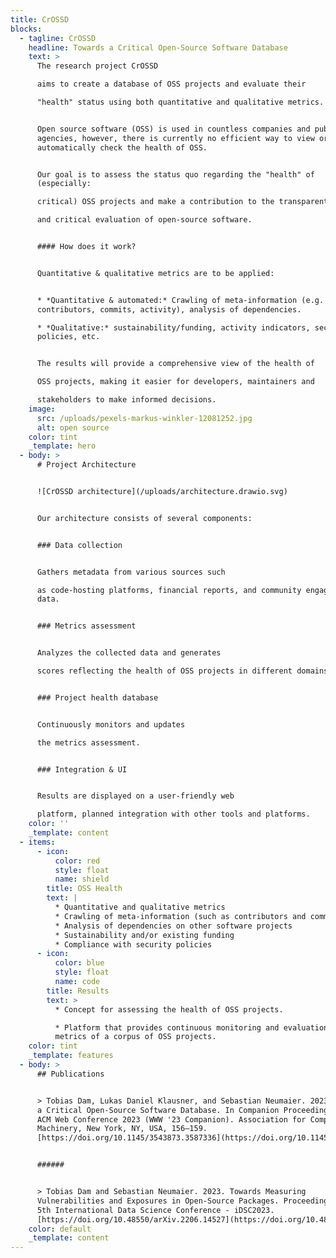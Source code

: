 ```yaml
---
title: CrOSSD
blocks:
  - tagline: CrOSSD
    headline: Towards a Critical Open-Source Software Database
    text: >
      The research project CrOSSD

      aims to create a database of OSS projects and evaluate their

      "health" status using both quantitative and qualitative metrics.


      Open source software (OSS) is used in countless companies and public
      agencies, however, there is currently no efficient way to view or
      automatically check the health of OSS.


      Our goal is to assess the status quo regarding the "health" of
      (especially:

      critical) OSS projects and make a contribution to the transparent

      and critical evaluation of open-source software.


      #### How does it work?


      Quantitative & qualitative metrics are to be applied:


      * *Quantitative & automated:* Crawling of meta-information (e.g.
      contributors, commits, activity), analysis of dependencies.

      * *Qualitative:* sustainability/funding, activity indicators, security
      policies, etc.


      The results will provide a comprehensive view of the health of

      OSS projects, making it easier for developers, maintainers and

      stakeholders to make informed decisions.
    image:
      src: /uploads/pexels-markus-winkler-12081252.jpg
      alt: open source
    color: tint
    _template: hero
  - body: >
      # Project Architecture


      ![CrOSSD architecture](/uploads/architecture.drawio.svg)


      Our architecture consists of several components:


      ### Data collection


      Gathers metadata from various sources such

      as code-hosting platforms, financial reports, and community engagement
      data.


      ### Metrics assessment


      Analyzes the collected data and generates

      scores reflecting the health of OSS projects in different domains.


      ### Project health database


      Continuously monitors and updates

      the metrics assessment.


      ### Integration & UI


      Results are displayed on a user-friendly web

      platform, planned integration with other tools and platforms.
    color: ''
    _template: content
  - items:
      - icon:
          color: red
          style: float
          name: shield
        title: OSS Health
        text: |
          * Quantitative and qualitative metrics
          * Crawling of meta-information (such as contributors and commits)
          * Analysis of dependencies on other software projects
          * Sustainability and/or existing funding
          * Compliance with security policies
      - icon:
          color: blue
          style: float
          name: code
        title: Results
        text: >
          * Concept for assessing the health of OSS projects.

          * Platform that provides continuous monitoring and evaluation of the
          metrics of a corpus of OSS projects.
    color: tint
    _template: features
  - body: >
      ## Publications


      > Tobias Dam, Lukas Daniel Klausner, and Sebastian Neumaier. 2023. Towards
      a Critical Open-Source Software Database. In Companion Proceedings of the
      ACM Web Conference 2023 (WWW '23 Companion). Association for Computing
      Machinery, New York, NY, USA, 156–159.
      [https://doi.org/10.1145/3543873.3587336](https://doi.org/10.1145/3543873.3587336)


      ######


      > Tobias Dam and Sebastian Neumaier. 2023. Towards Measuring
      Vulnerabilities and Exposures in Open-Source Packages. Proceedings of the
      5th International Data Science Conference - iDSC2023.
      [https://doi.org/10.48550/arXiv.2206.14527](https://doi.org/10.48550/arXiv.2206.14527)
    color: default
    _template: content
---
```










